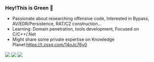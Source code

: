 
<!--
**INotGreen/INotGreen** is a ✨ _special_ ✨ repository because its `README.md` (this file) appears on your GitHub profile.

Here are some ideas to get you started:

- 🔭 I’m currently working on ...
- 🌱 I’m currently learning ...
- 👯 I’m looking to collaborate on ...
- 🤔 I’m looking for help with ...
- 💬 Ask me about ...
- 📫 How to reach me: ...
- 😄 Pronouns: ...
- ⚡ Fun fact: ...
-->

### Hey!This is Green 👋

- Passionate about researching offensive code, Interested in Bypass, AV/EDR/Persistence, RAT/C2 construction...
- Learning: Domain penetration, tools development, Focused on C/C++/.Net
- Might share some private expertise on Knowledge Planet:https://t.zsxq.com/14oJc76y0

<a>
  <img align="center" src="https://github-stats-alpha.vercel.app/api?username=INotGreen&cc=1a1b27&tc=38bdae&ic=bf91f3&bc=ffff" />
</a>
<a>
 <img align="center" src="https://github-readme-stats.vercel.app/api/top-langs/?username=INotGreen&layout=compact&show_icons=true&theme=synthwave" />
</a>
<a>
  <img align="center" src="https://profile-counter.glitch.me/INotGreen/count.svg" />
</a>

